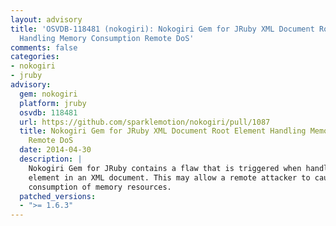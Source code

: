 ```yaml
---
layout: advisory
title: 'OSVDB-118481 (nokogiri): Nokogiri Gem for JRuby XML Document Root Element
  Handling Memory Consumption Remote DoS'
comments: false
categories:
- nokogiri
- jruby
advisory:
  gem: nokogiri
  platform: jruby
  osvdb: 118481
  url: https://github.com/sparklemotion/nokogiri/pull/1087
  title: Nokogiri Gem for JRuby XML Document Root Element Handling Memory Consumption
    Remote DoS
  date: 2014-04-30
  description: |
    Nokogiri Gem for JRuby contains a flaw that is triggered when handling a root
    element in an XML document. This may allow a remote attacker to cause a
    consumption of memory resources.
  patched_versions:
  - ">= 1.6.3"
---
```

